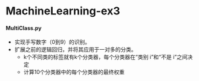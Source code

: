 # MachineLearning-ex3

#### MultiClass.py

- 实现手写数字（0到9）的识别。
- 扩展之前的逻辑回归，并将其应用于一对多的分类。
  - k个不同类的标签就有k个分类器，每个分类器在“类别 i”和“不是 i”之间决定
  - 计算10个分类器中的每个分类器的最终权重